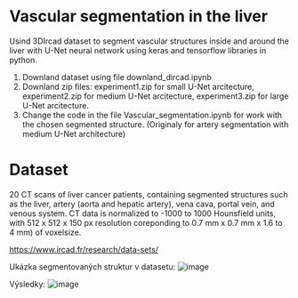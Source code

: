 # Vascular segmentation in the liver

Usind 3DIrcad dataset to segment vascular structures inside and around the liver with U-Net neural network using keras and tensorflow libraries in python.
1. Downland dataset using file downland_dircad.ipynb
2. Downland zip files: experiment1.zip for small U-Net arcitecture,
                       experiment2.zip for medium U-Net arcitecture,
                       experiment3.zip for large U-Net arcitecture.
3. Change the code in the file Vascular_segmentation.ipynb for work with the chosen segmented structure. (Originaly for artery segmentation with medium U-Net architecture)

# Dataset
20 CT scans of liver cancer patients, containing segmented structures such as the liver, artery (aorta and hepatic artery), vena cava, portal vein, and venous system. CT data is normalized to -1000 to 1000 Hounsfield units, with 512 x 512 x 150 px resolution coreponding to 0.7 mm x 0.7 mm x 1.6 to 4 mm) of voxelsize.

https://www.ircad.fr/research/data-sets/

Ukázka segmentovaných struktur v datasetu:
![image](https://github.com/romova/Liver-vascular-segmentation/assets/93135199/f2efd97c-1710-47eb-85f5-1b4ae4b86c39)

Výsledky:
![image](https://github.com/romova/Liver-vascular-segmentation/assets/93135199/427af1a7-8211-4162-b03a-73fd3536d710)
